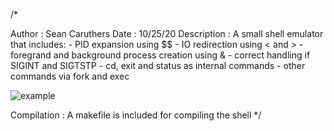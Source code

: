 /*

Author       : Sean Caruthers
Date         : 10/25/20
Description  : A small shell emulator that includes:
                  - PID expansion using $$
				  - IO redirection using < and >
				  - foregrand and background process creation using &
				  - correct handling if SIGINT and SIGTSTP
				  - cd, exit and status as internal commands
				  - other commands via fork and exec

![example](https://user-images.githubusercontent.com/20529369/130861721-08f81ea7-4687-4c20-b7f0-46c1b1bc5793.gif)

Compilation  : 
	      A makefile is included for compiling the shell
*/
